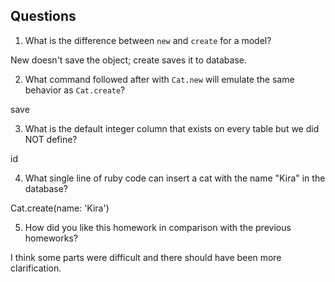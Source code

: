 ## Questions

1. What is the difference between `new` and `create` for a model?

New doesn't save the object; create saves it to database.

2. What command followed after with `Cat.new` will emulate the same behavior as `Cat.create`?

save


3. What is the default integer column that exists on every table but we did NOT define?

id


4. What single line of ruby code can insert a cat with the name "Kira" in the database?


Cat.create(name: 'Kira')

5. How did you like this homework in comparison with the previous homeworks?

I think some parts were difficult and there should have been more clarification.
